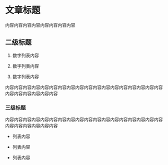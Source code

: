 # 文章标题

内容内容内容内容内容内容内容内容

## 二级标题

1. 数字列表内容

2. 数字列表内容

3. 数字列表内容

内容内容内容内容内容内容内容内容内容内容内容内容内容内容内容内容内容内容内容内容内容内容内容内容

### 三级标题

内容内容内容内容内容内容内容内容内容内容内容内容内容内容内容内容内容内容内容内容内容内容内容内容

+ 列表内容

+ 列表内容

+ 列表内容
